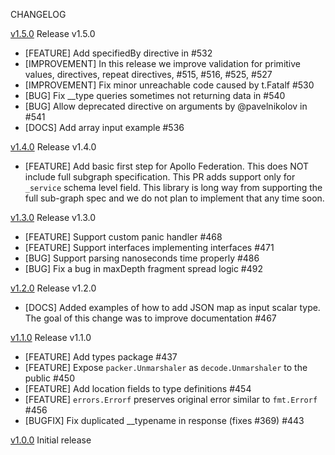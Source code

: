 CHANGELOG

[v1.5.0](https://github.com/dunstack/graphql-go/releases/tag/v1.5.0) Release v1.5.0
* [FEATURE] Add specifiedBy directive in #532
* [IMPROVEMENT] In this release we improve validation for primitive values, directives, repeat directives, #515, #516, #525, #527
* [IMPROVEMENT] Fix minor unreachable code caused by t.Fatalf #530
* [BUG] Fix __type queries sometimes not returning data in #540
* [BUG] Allow deprecated directive on arguments by @pavelnikolov in #541
* [DOCS] Add array input example #536


[v1.4.0](https://github.com/dunstack/graphql-go/releases/tag/v1.4.0) Release v1.4.0
* [FEATURE] Add basic first step for Apollo Federation. This does NOT include full subgraph specification. This PR adds support only for `_service` schema level field. This library is long way from supporting the full sub-graph spec and we do not plan to implement that any time soon.


[v1.3.0](https://github.com/dunstack/graphql-go/releases/tag/v1.3.0) Release v1.3.0
* [FEATURE] Support custom panic handler #468
* [FEATURE] Support interfaces implementing interfaces #471
* [BUG] Support parsing nanoseconds time properly #486
* [BUG] Fix a bug in maxDepth fragment spread logic #492


[v1.2.0](https://github.com/dunstack/graphql-go/releases/tag/v1.2.0) Release v1.2.0
* [DOCS] Added examples of how to add JSON map as input scalar type. The goal of this change was to improve documentation #467


[v1.1.0](https://github.com/dunstack/graphql-go/releases/tag/v1.1.0) Release v1.1.0
* [FEATURE] Add types package #437
* [FEATURE] Expose `packer.Unmarshaler` as `decode.Unmarshaler` to the public #450
* [FEATURE] Add location fields to type definitions #454 
* [FEATURE] `errors.Errorf` preserves original error similar to `fmt.Errorf` #456
* [BUGFIX] Fix duplicated __typename in response (fixes #369) #443


[v1.0.0](https://github.com/dunstack/graphql-go/releases/tag/v1.0.0) Initial release
